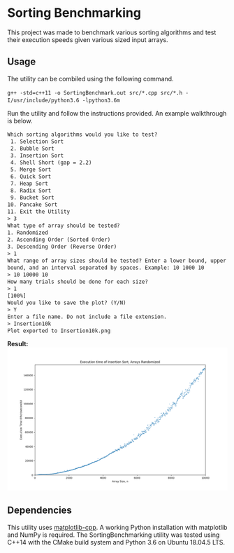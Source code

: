 Sorting Benchmarking
====================

This project was made to benchmark various sorting algorithms and test their execution speeds given various sized input arrays. 

Usage
-----
The utility can be combiled using the following command.

`g++ -std=c++11 -o SortingBenchmark.out src/*.cpp src/*.h -I/usr/include/python3.6 -lpython3.6m`


Run the utility and follow the instructions provided. An example walkthrough is below.

```
Which sorting algorithms would you like to test?
 1. Selection Sort
 2. Bubble Sort
 3. Insertion Sort
 4. Shell Short (gap = 2.2)
 5. Merge Sort
 6. Quick Sort
 7. Heap Sort
 8. Radix Sort
 9. Bucket Sort
10. Pancake Sort
11. Exit the Utility
> 3
What type of array should be tested?
1. Randomized
2. Ascending Order (Sorted Order)
3. Descending Order (Reverse Order)
> 1
What range of array sizes should be tested? Enter a lower bound, upper bound, and an interval separated by spaces. Example: 10 1000 10
> 10 10000 10
How many trials should be done for each size?
> 1
[100%]
Would you like to save the plot? (Y/N)
> Y
Enter a file name. Do not include a file extension.
> Insertion10k
Plot exported to Insertion10k.png
```
**Result:**
![InsertionExample](./examples/Insertion10k.png)

Dependencies
------------
This utility uses [matplotlib-cpp](https://github.com/lava/matplotlib-cpp). A working Python installation with matplotlib and NumPy is required. The SortingBenchmarking utility was tested using C++14 with the CMake build system and Python 3.6 on Ubuntu 18.04.5 LTS.
